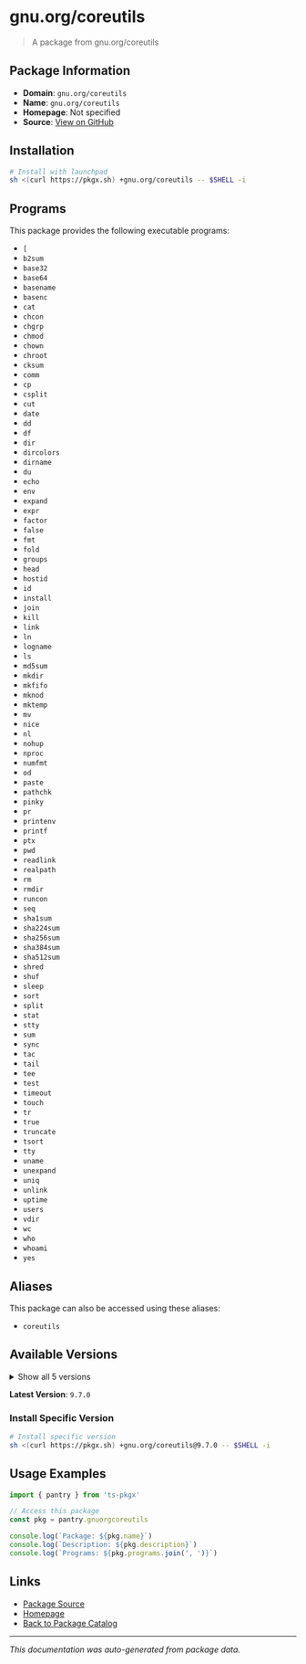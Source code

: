 # gnu.org/coreutils

> A package from gnu.org/coreutils

## Package Information

- **Domain**: `gnu.org/coreutils`
- **Name**: `gnu.org/coreutils`
- **Homepage**: Not specified
- **Source**: [View on GitHub](https://github.com/pkgxdev/pantry/tree/main/projects/gnu.org/coreutils/package.yml)

## Installation

```bash
# Install with launchpad
sh <(curl https://pkgx.sh) +gnu.org/coreutils -- $SHELL -i
```

## Programs

This package provides the following executable programs:

- `[`
- `b2sum`
- `base32`
- `base64`
- `basename`
- `basenc`
- `cat`
- `chcon`
- `chgrp`
- `chmod`
- `chown`
- `chroot`
- `cksum`
- `comm`
- `cp`
- `csplit`
- `cut`
- `date`
- `dd`
- `df`
- `dir`
- `dircolors`
- `dirname`
- `du`
- `echo`
- `env`
- `expand`
- `expr`
- `factor`
- `false`
- `fmt`
- `fold`
- `groups`
- `head`
- `hostid`
- `id`
- `install`
- `join`
- `kill`
- `link`
- `ln`
- `logname`
- `ls`
- `md5sum`
- `mkdir`
- `mkfifo`
- `mknod`
- `mktemp`
- `mv`
- `nice`
- `nl`
- `nohup`
- `nproc`
- `numfmt`
- `od`
- `paste`
- `pathchk`
- `pinky`
- `pr`
- `printenv`
- `printf`
- `ptx`
- `pwd`
- `readlink`
- `realpath`
- `rm`
- `rmdir`
- `runcon`
- `seq`
- `sha1sum`
- `sha224sum`
- `sha256sum`
- `sha384sum`
- `sha512sum`
- `shred`
- `shuf`
- `sleep`
- `sort`
- `split`
- `stat`
- `stty`
- `sum`
- `sync`
- `tac`
- `tail`
- `tee`
- `test`
- `timeout`
- `touch`
- `tr`
- `true`
- `truncate`
- `tsort`
- `tty`
- `uname`
- `unexpand`
- `uniq`
- `unlink`
- `uptime`
- `users`
- `vdir`
- `wc`
- `who`
- `whoami`
- `yes`

## Aliases

This package can also be accessed using these aliases:

- `coreutils`

## Available Versions

<details>
<summary>Show all 5 versions</summary>

- `9.7.0`, `9.6.0`, `9.5.0`, `9.4.0`, `9.1.0`

</details>

**Latest Version**: `9.7.0`

### Install Specific Version

```bash
# Install specific version
sh <(curl https://pkgx.sh) +gnu.org/coreutils@9.7.0 -- $SHELL -i
```

## Usage Examples

```typescript
import { pantry } from 'ts-pkgx'

// Access this package
const pkg = pantry.gnuorgcoreutils

console.log(`Package: ${pkg.name}`)
console.log(`Description: ${pkg.description}`)
console.log(`Programs: ${pkg.programs.join(', ')}`)
```

## Links

- [Package Source](https://github.com/pkgxdev/pantry/tree/main/projects/gnu.org/coreutils/package.yml)
- [Homepage](#)
- [Back to Package Catalog](../package-catalog.md)

---

*This documentation was auto-generated from package data.*

